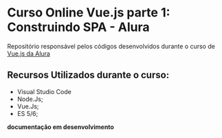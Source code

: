 # Curso Online Vue.js parte 1: Construindo SPA - Alura

Repositório responsável pelos códigos desenvolvidos durante o curso de [Vue.js da Alura](https://www.alura.com.br/curso-online-vue-parte1)


## Recursos Utilizados durante o curso:

- Visual Studio Code
- Node.Js;
- Vue.Js;
- ES 5/6;

**documentação em desenvolvimento**

